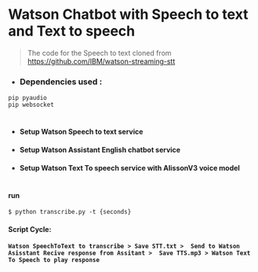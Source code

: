 # Watson Chatbot with Speech to text and Text to speech 

> The code for the Speech to text cloned from https://github.com/IBM/watson-streaming-stt
- ### Dependencies used :
 ````
 pip pyaudio
 pip websocket 
 
 ````
 #
 - #### Setup Watson Speech to text service
 - #### Setup Watson Assistant English chatbot service 
 - #### Setup Watson Text To speech service with AlissonV3 voice model 
 #
 
#### run
````
$ python transcribe.py -t {seconds}

````
#### Script Cycle:
**``
 Watson SpeechToText to transcribe > Save STT.txt >  Send to Watson Asisstant
Recive response from Assitant >  Save TTS.mp3 > Watson Text To Speech to play response
``**





